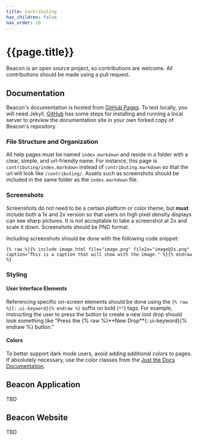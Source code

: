 ```yaml
---
title: Contributing
has_children: false
nav_order: 10
---
```

# {{page.title}}

Beacon is an open source project, so contributions are welcome. All contributions should be made using a pull request.

## Documentation

Beacon's documentation is hosted from [GitHub Pages](https://pages.github.com/). To test locally, you will need Jekyll. [GitHub](https://docs.github.com/en/pages/setting-up-a-github-pages-site-with-jekyll/testing-your-github-pages-site-locally-with-jekyll) has some steps for installing and running a local server to preview the documentation site in your own forked copy of Beacon's repository.

### File Structure and Organization

All help pages must be named `index.markdown` and reside in a folder with a clear, simple, and url-friendly name. For instance, this page is `contributing/index.markdown` instead of `contributing.markdown` so that the url will look like `/contributing/`. Assets such as screenshots should be included in the same folder as the `index.markdown` file.

### Screenshots

Screenshots do not need to be a certain platform or color theme, but **must** include both a 1x and 2x version so that users on high pixel density displays can see sharp pictures. It is not acceptable to take a screenshot at 2x and scale it down. Screenshots should be PNG format.

Including screenshots should be done with the following code snippet:

```
{% raw %}{% include image.html file="image.png" file2x="image@2x.png" caption="This is a caption that will show with the image." %}{% endraw %}
```

### Styling

#### User Interface Elements
Referencing specific on-screen elements should be done using the `{% raw %}{:.ui-keyword}{% endraw %}` suffix on bold (`**`) tags. For example, instructing the user to press the button to create a new loot drop should look something like "Press the {% raw %}\*\*New Drop\*\*{:.ui-keyword}{% endraw %} button."

#### Colors
To better support dark mode users, avoid adding additional colors to pages. If absolutely necessary, use the color classes from the [Just the Docs Documentation](https://just-the-docs.github.io/just-the-docs/docs/utilities/color/).

## Beacon Application

TBD

## Beacon Website

TBD

